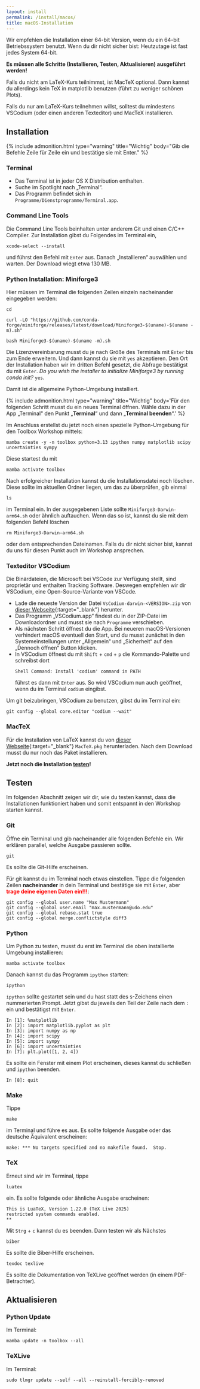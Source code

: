 ```yaml
---
layout: install
permalink: /install/macos/
title: macOS-Installation
---
```



Wir empfehlen die Installation einer 64-bit Version,
wenn du ein 64-bit Betriebssystem benutzt.
Wenn du dir nicht sicher bist: Heutzutage ist fast jedes System 64-bit.

__Es müssen alle Schritte (Installieren, Testen, Aktualisieren) ausgeführt werden!__

Falls du nicht am LaTeX-Kurs teilnimmst, ist MacTeX optional.
Dann kannst du allerdings kein TeX in matplotlib benutzen (führt zu weniger schönen Plots).

Falls du nur am LaTeX-Kurs teilnehmen willst,
solltest du mindestens VSCodium (oder einen anderen Texteditor)
und MacTeX installieren.


## <a id="Installation"></a>Installation

{% include admonition.html
  type="warning"
  title="Wichtig"
  body="Gib die Befehle Zeile für Zeile ein und bestätige sie mit Enter."
%}

### Terminal

- Das Terminal ist in jeder OS X Distribution enthalten.
- Suche im Spotlight nach „Terminal“.
- Das Programm befindet sich in `Programme/Dienstprogramme/Terminal.app`.

### Command Line Tools

Die Command Line Tools beinhalten unter anderem Git und einen C/C++ Compiler.
Zur Installation gibst du Folgendes im Terminal ein,

    xcode-select --install

und führst den Befehl mit `Enter` aus.
Danach „Installieren“ auswählen und warten. Der Download wiegt etwa 130 MB.

### Python Installation: Miniforge3

Hier müssen im Terminal die folgenden Zeilen einzeln nacheinander eingegeben werden:
```
cd
```
```
curl -LO "https://github.com/conda-forge/miniforge/releases/latest/download/Miniforge3-$(uname)-$(uname -m).sh"
```
```
bash Miniforge3-$(uname)-$(uname -m).sh
```

Die Lizenzvereinbarung musst du je nach Größe des Terminals mit `Enter` bis zum Ende erweitern.
Und dann kannst du sie mit `yes` akzeptieren.
Den Ort der Installation haben wir im dritten Befehl gesetzt, die Abfrage bestätigst du mit `Enter`.
_Do you wish the installer to initialize Miniforge3 by running conda init?_ `yes`.

Damit ist die allgemeine Python-Umgebung installiert.

{% include admonition.html
  type="warning"
  title="Wichtig"
  body='Für den folgenden Schritt musst du ein neues Terminal öffnen.
  Wähle dazu in der App „Terminal“ den Punkt „<b>Terminal</b>“ und dann „<b>Terminal beenden</b>“.' %}

Im Anschluss erstellst du jetzt noch einen spezielle Python-Umgebung für den Toolbox Workshop mittels:

    mamba create -y -n toolbox python=3.13 ipython numpy matplotlib scipy uncertainties sympy

Diese startest du mit

    mamba activate toolbox

Nach erfolgreicher Installation kannst du die Installationsdatei noch löschen. Diese sollte im aktuellen Ordner liegen, um das zu überprüfen, gib einmal

    ls

im Terminal ein. In der ausgegebenen Liste sollte `Miniforge3-Darwin-arm64.sh`
oder ähnlich auftauchen.
Wenn das so ist, kannst du sie mit dem folgenden Befehl löschen

    rm Miniforge3-Darwin-arm64.sh

oder dem entsprechenden Dateinamen.
Falls du dir nicht sicher bist, kannst du uns für diesen Punkt auch im Workshop ansprechen.


### Texteditor VSCodium

Die Binärdateien, die Microsoft bei VSCode zur Verfügung stellt,
sind proprietär und enthalten Tracking Software.
Deswegen empfehlen wir dir VSCodium, eine Open-Source-Variante von VSCode.

- Lade die neueste Version der Datei `VsCodium-darwin-<VERSION>.zip` von
  [dieser Webseite](https://github.com/VSCodium/vscodium/releases){:target="_blank"} herunter.
- Das Programm „VSCodium.app“ findest du in der ZIP-Datei im Downloadordner
  und musst sie nach `Programme` verschieben.
- Als nächsten Schritt öffnest du die App.
  Bei neueren macOS-Versionen verhindert macOS eventuell den Start,
  und du musst zunächst in den Systemeinstellungen unter „Allgemein“
  und „Sicherheit“ auf den „Dennoch öffnen“ Button klicken.
- In VSCodium öffnest du mit `Shift` + `cmd` + `p` die Kommando-Palette
  und schreibst dort
  ```
  Shell Command: Install 'codium' command in PATH
  ```
  führst es dann mit `Enter` aus.
  So wird VSCodium nun auch geöffnet, wenn du im Terminal `codium` eingibst.

Um git beizubringen, VSCodium zu benutzen, gibst du im Terminal ein:

    git config --global core.editor "codium --wait"

### MacTeX

Für die Installation von LaTeX kannst du von [dieser Webseite](http://tug.org/cgi-bin/mactex-download/MacTeX.pkg){:target="_blank"} `MacTeX.pkg` herunterladen.
Nach dem Download musst du nur noch das Paket installieren.

__Jetzt noch die Installation [testen](#test)!__


## <a id="test"></a>Testen

Im folgenden Abschnitt zeigen wir dir, wie du testen kannst, dass die Installationen funktioniert haben 
und somit entspannt in den Workshop starten kannst.

### Git

Öffne ein Terminal und gib nacheinander alle folgenden Befehle ein.
Wir erklären parallel, welche Ausgabe passieren sollte.

    git

Es sollte die Git-Hilfe erscheinen.

Für git kannst du im Terminal noch etwas einstellen.
Tippe die folgenden Zeilen __nacheinander__ in dein Terminal und bestätige sie mit `Enter`,
aber <span style="color: red;">__trage deine eigenen Daten ein!!!__</span>:

    git config --global user.name "Max Mustermann"
    git config --global user.email "max.mustermann@udo.edu"
    git config --global rebase.stat true
    git config --global merge.conflictstyle diff3

### Python

Um Python zu testen, musst du erst im Terminal die oben installierte Umgebung installieren:

    mamba activate toolbox

Danach kannst du das Programm `ipython` starten:

    ipython

`ipython` sollte gestartet sein und du hast statt des `$`-Zeichens einen nummerierten Prompt.
Jetzt gibst du jeweils den Teil der Zeile nach dem `:` ein und bestätigst mit `Enter`.

    In [1]: %matplotlib
    In [2]: import matplotlib.pyplot as plt
    In [3]: import numpy as np
    In [4]: import scipy
    In [5]: import sympy
    In [6]: import uncertainties
    In [7]: plt.plot([1, 2, 4])

Es sollte ein Fenster mit einem Plot erscheinen, dieses kannst du schließen und `ipython` beenden.

    In [8]: quit

### Make

Tippe

    make

im Terminal und führe es aus.
Es sollte folgende Ausgabe oder das deutsche Äquivalent erscheinen:

    make: *** No targets specified and no makefile found.  Stop.

### TeX

Erneut sind wir im Terminal, tippe

    luatex

ein. Es sollte folgende oder ähnliche Ausgabe erscheinen:

    This is LuaTeX, Version 1.22.0 (TeX Live 2025)
    restricted system commands enabled.
    **

Mit `Strg` + `c` kannst du es beenden.
Dann testen wir als Nächstes

    biber

Es sollte die Biber-Hilfe erscheinen.

    texdoc texlive

Es sollte die Dokumentation von TeXLive geöffnet werden (in einem PDF-Betrachter).

## <a id="update"></a>Aktualisieren

### Python Update

Im Terminal:

    mamba update -n toolbox --all

### TeXLive

Im Terminal:

    sudo tlmgr update --self --all --reinstall-forcibly-removed
